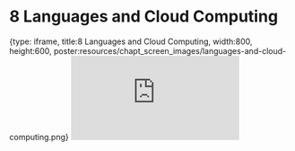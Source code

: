 # 8 Languages and Cloud Computing
 
{type: iframe, title:8 Languages and Cloud Computing, width:800, height:600, poster:resources/chapt_screen_images/languages-and-cloud-computing.png}
![](https://hutchdatascience.org/AI_for_software/no_toc/languages-and-cloud-computing.html)
 

 
